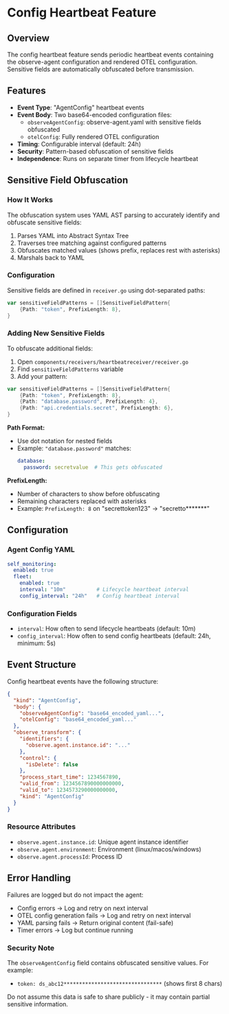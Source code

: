 # Config Heartbeat Feature

## Overview

The config heartbeat feature sends periodic heartbeat events containing the observe-agent configuration and rendered OTEL configuration. Sensitive fields are automatically obfuscated before transmission.

## Features

- **Event Type**: "AgentConfig" heartbeat events
- **Event Body**: Two base64-encoded configuration files:
  - `observeAgentConfig`: observe-agent.yaml with sensitive fields obfuscated
  - `otelConfig`: Fully rendered OTEL configuration
- **Timing**: Configurable interval (default: 24h)
- **Security**: Pattern-based obfuscation of sensitive fields
- **Independence**: Runs on separate timer from lifecycle heartbeat

## Sensitive Field Obfuscation

### How It Works

The obfuscation system uses YAML AST parsing to accurately identify and obfuscate sensitive fields:

1. Parses YAML into Abstract Syntax Tree
2. Traverses tree matching against configured patterns
3. Obfuscates matched values (shows prefix, replaces rest with asterisks)
4. Marshals back to YAML

### Configuration

Sensitive fields are defined in `receiver.go` using dot-separated paths:

```go
var sensitiveFieldPatterns = []SensitiveFieldPattern{
    {Path: "token", PrefixLength: 8},
}
```

### Adding New Sensitive Fields

To obfuscate additional fields:

1. Open `components/receivers/heartbeatreceiver/receiver.go`
2. Find `sensitiveFieldPatterns` variable
3. Add your pattern:

```go
var sensitiveFieldPatterns = []SensitiveFieldPattern{
    {Path: "token", PrefixLength: 8},
    {Path: "database.password", PrefixLength: 4},
    {Path: "api.credentials.secret", PrefixLength: 6},
}
```

**Path Format:**
- Use dot notation for nested fields
- Example: `"database.password"` matches:
  ```yaml
  database:
    password: secretvalue  # This gets obfuscated
  ```

**PrefixLength:**
- Number of characters to show before obfuscating
- Remaining characters replaced with asterisks
- Example: `PrefixLength: 8` on "secrettoken123" → "secretto*******"

## Configuration

### Agent Config YAML

```yaml
self_monitoring:
  enabled: true
  fleet:
    enabled: true
    interval: "10m"          # Lifecycle heartbeat interval
    config_interval: "24h"   # Config heartbeat interval
```

### Configuration Fields

- `interval`: How often to send lifecycle heartbeats (default: 10m)
- `config_interval`: How often to send config heartbeats (default: 24h, minimum: 5s)

## Event Structure

Config heartbeat events have the following structure:

```json
{
  "kind": "AgentConfig",
  "body": {
    "observeAgentConfig": "base64_encoded_yaml...",
    "otelConfig": "base64_encoded_yaml..."
  },
  "observe_transform": {
    "identifiers": {
      "observe.agent.instance.id": "..."
    },
    "control": {
      "isDelete": false
    },
    "process_start_time": 1234567890,
    "valid_from": 1234567890000000000,
    "valid_to": 1234573290000000000,
    "kind": "AgentConfig"
  }
}
```

### Resource Attributes

- `observe.agent.instance.id`: Unique agent instance identifier
- `observe.agent.environment`: Environment (linux/macos/windows)
- `observe.agent.processId`: Process ID

## Error Handling

Failures are logged but do not impact the agent:

- Config errors → Log and retry on next interval
- OTEL config generation fails → Log and retry on next interval
- YAML parsing fails → Return original content (fail-safe)
- Timer errors → Log but continue running

### Security Note

The `observeAgentConfig` field contains obfuscated sensitive values. For example:
- `token: ds_abc12********************************` (shows first 8 chars)

Do not assume this data is safe to share publicly - it may contain partial sensitive information.
